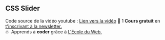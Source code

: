 ## CSS Slider

Code source de la vidéo youtube : [Lien vers la vidéo]([https://youtu.be/4kE_K7fzsqY](https://www.youtube.com/watch?v=4kE_K7fzsqY))
🚀 1 **Cours gratuit** en [t'inscrivant à la newsletter.](https://www.le-designer-du-web.com/news) <br>
🔥  &nbsp;Apprends à **coder** grâce à [L'École du Web.](https://www.ecole-du-web.net)

